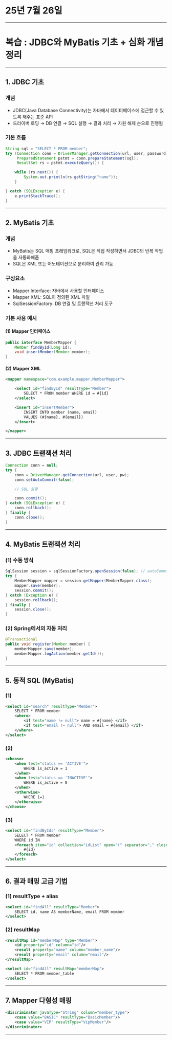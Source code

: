 # 25년 7월 26일


---


# 복습 : JDBC와 MyBatis 기초 + 심화 개념 정리

---

## 1. JDBC 기초

### 개념
- JDBC(Java Database Connectivity)는 자바에서 데이터베이스에 접근할 수 있도록 해주는 표준 API
- 드라이버 로딩 → DB 연결 → SQL 실행 → 결과 처리 → 자원 해제 순으로 진행됨

### 기본 흐름

```java
String sql = "SELECT * FROM member";
try (Connection conn = DriverManager.getConnection(url, user, password);
     PreparedStatement pstmt = conn.prepareStatement(sql);
     ResultSet rs = pstmt.executeQuery()) {

    while (rs.next()) {
        System.out.println(rs.getString("name"));
    }

} catch (SQLException e) {
    e.printStackTrace();
}
```

---

## 2. MyBatis 기초

### 개념
- MyBatis는 SQL 매핑 프레임워크로, SQL은 직접 작성하면서 JDBC의 반복 작업을 자동화해줌
- SQL은 XML 또는 어노테이션으로 분리하여 관리 가능

### 구성요소
- Mapper Interface: 자바에서 사용할 인터페이스
- Mapper XML: SQL이 정의된 XML 파일
- SqlSessionFactory: DB 연결 및 트랜잭션 처리 도구

### 기본 사용 예시

#### (1) Mapper 인터페이스

```java
public interface MemberMapper {
    Member findById(Long id);
    void insertMember(Member member);
}
```

#### (2) Mapper XML

```xml
<mapper namespace="com.example.mapper.MemberMapper">

    <select id="findById" resultType="Member">
        SELECT * FROM member WHERE id = #{id}
    </select>

    <insert id="insertMember">
        INSERT INTO member (name, email)
        VALUES (#{name}, #{email})
    </insert>

</mapper>
```

---

## 3. JDBC 트랜잭션 처리

```java
Connection conn = null;
try {
    conn = DriverManager.getConnection(url, user, pw);
    conn.setAutoCommit(false);

    // SQL 실행

    conn.commit();
} catch (SQLException e) {
    conn.rollback();
} finally {
    conn.close();
}
```

---

## 4. MyBatis 트랜잭션 처리

### (1) 수동 방식

```java
SqlSession session = sqlSessionFactory.openSession(false); // autoCommit false
try {
    MemberMapper mapper = session.getMapper(MemberMapper.class);
    mapper.save(member);
    session.commit();
} catch (Exception e) {
    session.rollback();
} finally {
    session.close();
}
```

### (2) Spring에서의 자동 처리

```java
@Transactional
public void register(Member member) {
    memberMapper.save(member);
    memberMapper.logAction(member.getId());
}
```

---

## 5. 동적 SQL (MyBatis)

### (1) <if>

```xml
<select id="search" resultType="Member">
    SELECT * FROM member
    <where>
        <if test="name != null"> name = #{name} </if>
        <if test="email != null"> AND email = #{email} </if>
    </where>
</select>
```

### (2) <choose>

```xml
<choose>
    <when test="status == 'ACTIVE'">
        WHERE is_active = 1
    </when>
    <when test="status == 'INACTIVE'">
        WHERE is_active = 0
    </when>
    <otherwise>
        WHERE 1=1
    </otherwise>
</choose>
```

### (3) <foreach>

```xml
<select id="findByIds" resultType="Member">
    SELECT * FROM member
    WHERE id IN
    <foreach item="id" collection="idList" open="(" separator="," close=")">
        #{id}
    </foreach>
</select>
```

---

## 6. 결과 매핑 고급 기법

### (1) resultType + alias

```xml
<select id="findAll" resultType="Member">
    SELECT id, name AS memberName, email FROM member
</select>
```

### (2) resultMap

```xml
<resultMap id="memberMap" type="Member">
    <id property="id" column="id"/>
    <result property="name" column="member_name"/>
    <result property="email" column="email"/>
</resultMap>

<select id="findAll" resultMap="memberMap">
    SELECT * FROM member_table
</select>
```

---

## 7. Mapper 다형성 매핑

```xml
<discriminator javaType="String" column="member_type">
    <case value="BASIC" resultType="BasicMember"/>
    <case value="VIP" resultType="VipMember"/>
</discriminator>
```

---